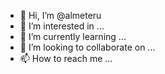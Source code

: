 - 👋 Hi, I’m @almeteru
- 👀 I’m interested in ...
- 🌱 I’m currently learning ...
- 💞️ I’m looking to collaborate on ...
- 📫 How to reach me ...

<!---
almeteru/almeteru is a ✨ special ✨ repository because its `README.md` (this file) appears on your GitHub profile.
You can click the Preview link to take a look at your changes.
--->
